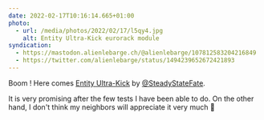 ```yaml
---
date: 2022-02-17T10:16:14.665+01:00
photo:
  - url: /media/photos/2022/02/17/l5qy4.jpg
    alt: Entity Ultra-Kick eurorack module
syndication:
  - https://mastodon.alienlebarge.ch/@alienlebarge/107812583204216849
  - https://twitter.com/alienlebarge/status/1494239652672421893
---
```

Boom ! Here comes [Entity Ultra-Kick](https://www.steadystatefate.com/entity-ultrakick) by [@SteadyStateFate](https://twitter.com/SteadyStateFate).

It is very promising after the few tests I have been able to do. 
On the other hand, I don't think my neighbors will appreciate it very much 😬

